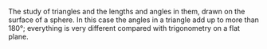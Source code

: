The study of triangles and the lengths and angles in them, drawn on the
surface of a sphere. In this case the angles in a triangle add up to
more than 180°; everything is very different compared with trigonometry
on a flat plane.
